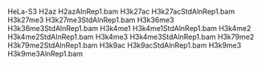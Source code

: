 HeLa-S3	
H2az	H2azAlnRep1.bam	
H3k27ac	H3k27acStdAlnRep1.bam	
H3k27me3	H3k27me3StdAlnRep1.bam
H3k36me3	H3k36me3StdAlnRep1.bam
H3k4me1	H3k4me1StdAlnRep1.bam
H3k4me2	H3k4me2StdAlnRep1.bam
H3k4me3	H3k4me3StdAlnRep1.bam
H3k79me2	H3k79me2StdAlnRep1.bam
H3k9ac	H3k9acStdAlnRep1.bam
H3k9me3	H3k9me3AlnRep1.bam

